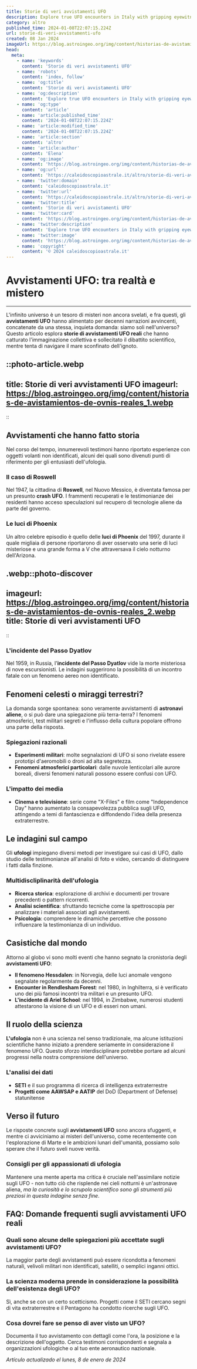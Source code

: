 ```yaml
---
title: Storie di veri avvistamenti UFO
description: Explore true UFO encounters in Italy with gripping eyewitness accounts. Dive into Italys most mystifying sightings now!
category: altro
published_time: 2024-01-08T22:07:15.224Z
url: storie-di-veri-avvistamenti-ufo
created: 08 Jan 2024
imageUrl: https://blog.astroingeo.org/img/content/historias-de-avistamientos-de-ovnis-reales_1.webp
head:
  meta:
    - name: 'keywords'
      content: 'Storie di veri avvistamenti UFO'
    - name: 'robots'
      content: 'index, follow'
    - name: 'og:title'
      content: 'Storie di veri avvistamenti UFO'
    - name: 'og:description'
      content: 'Explore true UFO encounters in Italy with gripping eyewitness accounts. Dive into Italys most mystifying sightings now!'
    - name: 'og:type'
      content: 'article'
    - name: 'article:published_time'
      content: '2024-01-08T22:07:15.224Z'
    - name: 'article:modified_time'
      content: '2024-01-08T22:07:15.224Z'
    - name: 'article:section'
      content: 'altro'
    - name: 'article:author'
      content: 'Elena'
    - name: 'og:image'
      content: 'https://blog.astroingeo.org/img/content/historias-de-avistamientos-de-ovnis-reales_1.webp'
    - name: 'og:url'
      content: 'https://caleidoscopioastrale.it/altro/storie-di-veri-avvistamenti-ufo'
    - name: 'twitter:domain'
      content: 'caleidoscopioastrale.it'
    - name: 'twitter:url'
      content: 'https://caleidoscopioastrale.it/altro/storie-di-veri-avvistamenti-ufo'
    - name: 'twitter:title'
      content: 'Storie di veri avvistamenti UFO'
    - name: 'twitter:card'
      content: 'https://blog.astroingeo.org/img/content/historias-de-avistamientos-de-ovnis-reales_1.webp'
    - name: 'twitter:description'
      content: 'Explore true UFO encounters in Italy with gripping eyewitness accounts. Dive into Italys most mystifying sightings now!'
    - name: 'twitter:image'
      content: 'https://blog.astroingeo.org/img/content/historias-de-avistamientos-de-ovnis-reales_1.webp'
    - name: 'copyright'
      content: '© 2024 caleidoscopioastrale.it'
---
```

# Avvistamenti UFO: tra realtà e mistero

---

L'infinito universo è un tesoro di misteri non ancora svelati, e fra questi, gli **avvistamenti UFO** hanno alimentato per decenni narrazioni avvincenti, concatenate da una stessa, inquieta domanda: siamo soli nell'universo? Questo articolo esplora **storie di avvistamenti UFO reali** che hanno catturato l'immaginazione collettiva e sollecitato il dibattito scientifico, mentre tenta di navigare il mare sconfinato dell'ignoto.

::photo-article.webp
---
title: Storie di veri avvistamenti UFO
imageurl: https://blog.astroingeo.org/img/content/historias-de-avistamientos-de-ovnis-reales_1.webp
---
::

## Avvistamenti che hanno fatto storia

Nel corso del tempo, innumerevoli testimoni hanno riportato esperienze con oggetti volanti non identificati, alcuni dei quali sono divenuti punti di riferimento per gli entusiasti dell'ufologia.

### Il caso di Roswell

Nel 1947, la cittadina di **Roswell**, nel Nuovo Messico, è diventata famosa per un presunto **crash UFO**. I frammenti recuperati e le testimonianze dei residenti hanno acceso speculazioni sul recupero di tecnologie aliene da parte del governo.

### Le luci di Phoenix

Un altro celebre episodio è quello delle **luci di Phoenix** del 1997, durante il quale migliaia di persone riportarono di aver osservato una serie di luci misteriose e una grande forma a V che attraversava il cielo notturno dell'Arizona.

.webp::photo-discover
---
imageurl: https://blog.astroingeo.org/img/content/historias-de-avistamientos-de-ovnis-reales_2.webp
title: Storie di veri avvistamenti UFO
---
::

### L'incidente del Passo Dyatlov

Nel 1959, in Russia, l'**incidente del Passo Dyatlov** vide la morte misteriosa di nove escursionisti. Le indagini suggerirono la possibilità di un incontro fatale con un fenomeno aereo non identificato.

## Fenomeni celesti o miraggi terrestri?

La domanda sorge spontanea: sono veramente avvistamenti di **astronavi aliene**, o si può dare una spiegazione più terra-terra? I fenomeni atmosferici, test militari segreti e l'influsso della cultura popolare offrono una parte della risposta.

### Spiegazioni razionali

- **Esperimenti militari**: molte segnalazioni di UFO si sono rivelate essere prototipi d'aeromobili o droni ad alta segretezza.
- **Fenomeni atmosferici particolari**: dalle nuvole lenticolari alle aurore boreali, diversi fenomeni naturali possono essere confusi con UFO.

### L'impatto dei media

- **Cinema e televisione**: serie come "X-Files" e film come "Independence Day" hanno aumentato la consapevolezza pubblica sugli UFO, attingendo a temi di fantascienza e diffondendo l'idea della presenza extraterrestre.

## Le indagini sul campo

Gli **ufologi** impiegano diversi metodi per investigare sui casi di UFO, dallo studio delle testimonianze all'analisi di foto e video, cercando di distinguere i fatti dalla finzione.

### Multidiscliplinarità dell'ufologia

- **Ricerca storica**: esplorazione di archivi e documenti per trovare precedenti o pattern ricorrenti.
- **Analisi scientifica**: sfruttando tecniche come la spettroscopia per analizzare i materiali associati agli avvistamenti.
- **Psicologia**: comprendere le dinamiche percettive che possono influenzare la testimonianza di un individuo.

## Casistiche dal mondo

Attorno al globo vi sono molti eventi che hanno segnato la cronistoria degli **avvistamenti UFO**:

- **Il fenomeno Hessdalen**: in Norvegia, delle luci anomale vengono segnalate regolarmente da decenni.
- **Encounter in Rendlesham Forest**: nel 1980, in Inghilterra, si è verificato uno dei più famosi incontri tra militari e un presunto UFO.
- **L'incidente di Ariel School**: nel 1994, in Zimbabwe, numerosi studenti attestarono la visione di un UFO e di esseri non umani.

## Il ruolo della scienza

**L'ufologia** non è una scienza nel senso tradizionale, ma alcune istituzioni scientifiche hanno iniziato a prendere seriamente in considerazione il fenomeno UFO. Questo sforzo interdisciplinare potrebbe portare ad alcuni progressi nella nostra comprensione dell'universo.

### L'analisi dei dati

- **SETI** e il suo programma di ricerca di intelligenza extraterrestre
- **Progetti come AAWSAP e AATIP** del DoD (Department of Defense) statunitense

## Verso il futuro

Le risposte concrete sugli **avvistamenti UFO** sono ancora sfuggenti, e mentre ci avviciniamo ai misteri dell'universo, come recentemente con l'esplorazione di Marte e le ambizioni lunari dell'umanità, possiamo solo sperare che il futuro sveli nuove verità. 

### Consigli per gli appassionati di ufologia

Mantenere una mente aperta ma critica è cruciale nell'assimilare notizie sugli UFO - non tutto ciò che risplende nei cieli notturni è un'astronave aliena, *ma la curiosità e lo scrupolo scientifico sono gli strumenti più preziosi in questa indagine senza fine*.

## FAQ: Domande frequenti sugli avvistamenti UFO reali

### Quali sono alcune delle spiegazioni più accettate sugli avvistamenti UFO?
La maggior parte degli avvistamenti può essere ricondotta a fenomeni naturali, velivoli militari non identificati, satelliti, o semplici inganni ottici.

### La scienza moderna prende in considerazione la possibilità dell'esistenza degli UFO?
Sì, anche se con un certo scetticismo. Progetti come il SETI cercano segni di vita extraterrestre e il Pentagono ha condotto ricerche sugli UFO.

### Cosa dovrei fare se penso di aver visto un UFO?
Documenta il tuo avvistamento con dettagli come l'ora, la posizione e la descrizione dell'oggetto. Cerca testimoni corrispondenti e segnala a organizzazioni ufologiche o al tuo ente aeronautico nazionale.

_Artículo actualizado el lunes, 8 de enero de 2024_